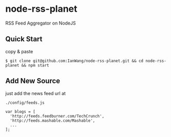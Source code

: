 node-rss-planet
===============

RSS Feed Aggregator on NodeJS


## Quick Start

copy & paste

```
$ git clone git@github.com:IanWang/node-rss-planet.git && cd node-rss-planet && npm start
``` 

## Add New Source

just add the news feed url at

```
./config/feeds.js
```

```
var blogs = [
  'http://feeds.feedburner.com/TechCrunch',
  'http://feeds.mashable.com/Mashable',
  ...
];
```